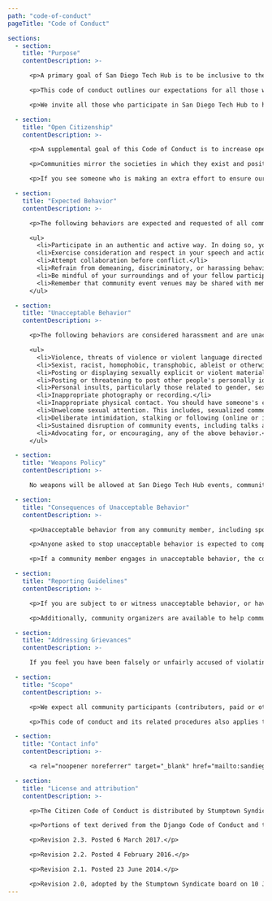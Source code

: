 ```yaml
---
path: "code-of-conduct"
pageTitle: "Code of Conduct"

sections:
  - section:
    title: "Purpose"
    contentDescription: >-

      <p>A primary goal of San Diego Tech Hub is to be inclusive to the largest number of contributors, with the most varied and diverse backgrounds possible. As such, we are committed to providing a friendly, safe and welcoming environment for all, regardless of gender, sexual orientation, ability, ethnicity, socioeconomic status, and religion (or lack thereof).</p>

      <p>This code of conduct outlines our expectations for all those who participate in our community, as well as the consequences for unacceptable behavior.</p>

      <p>We invite all those who participate in San Diego Tech Hub to help us create safe and positive experiences for everyone.</p>

  - section:
    title: "Open Citizenship"
    contentDescription: >-

      <p>A supplemental goal of this Code of Conduct is to increase open citizenship by encouraging participants to recognize and strengthen the relationships between our actions and their effects on our community.</p>

      <p>Communities mirror the societies in which they exist and positive action is essential to counteract the many forms of inequality and abuses of power that exist in society.</p>

      <p>If you see someone who is making an extra effort to ensure our community is welcoming, friendly, and encourages all participants to contribute to the fullest extent, we want to know.</p>

  - section:
    title: "Expected Behavior"
    contentDescription: >-

      <p>The following behaviors are expected and requested of all community members:</p>

      <ul>
        <li>Participate in an authentic and active way. In doing so, you contribute to the health and longevity of this community.
        <li>Exercise consideration and respect in your speech and actions.</li>
        <li>Attempt collaboration before conflict.</li>
        <li>Refrain from demeaning, discriminatory, or harassing behavior and speech.</li>
        <li>Be mindful of your surroundings and of your fellow participants. Alert community leaders if you notice a dangerous situation, someone in distress, or violations of this Code of Conduct, even if they seem inconsequential.</li>
        <li>Remember that community event venues may be shared with members of the public; please be respectful to all patrons of these locations.</li>
      </ul>

  - section:
    title: "Unacceptable Behavior"
    contentDescription: >-

      <p>The following behaviors are considered harassment and are unacceptable within our community:</p>

      <ul>
        <li>Violence, threats of violence or violent language directed against another person.</li>
        <li>Sexist, racist, homophobic, transphobic, ableist or otherwise discriminatory jokes and language.</li>
        <li>Posting or displaying sexually explicit or violent material.</li>
        <li>Posting or threatening to post other people's personally identifying information ("doxing").</li>
        <li>Personal insults, particularly those related to gender, sexual orientation, race, religion, or disability.</li>
        <li>Inappropriate photography or recording.</li>
        <li>Inappropriate physical contact. You should have someone's consent before touching them.</li>
        <li>Unwelcome sexual attention. This includes, sexualized comments or jokes; inappropriate touching, groping, and unwelcomed sexual advances.</li>
        <li>Deliberate intimidation, stalking or following (online or in person).</li>
        <li>Sustained disruption of community events, including talks and presentations.</li>
        <li>Advocating for, or encouraging, any of the above behavior.</li>
      </ul>

  - section:
    title: "Weapons Policy"
    contentDescription: >-

      No weapons will be allowed at San Diego Tech Hub events, community spaces, or in other spaces covered by the scope of this Code of Conduct. Weapons include but are not limited to guns, explosives (including fireworks), and large knives such as those used for hunting or display, as well as any other item used for the purpose of causing injury or harm to others. Anyone seen in possession of one of these items will be asked to leave immediately, and will only be allowed to return without the weapon. Community members are further expected to comply with all state and local laws on this matter.

  - section:
    title: "Consequences of Unacceptable Behavior"
    contentDescription: >-

      <p>Unacceptable behavior from any community member, including sponsors and those with decision-making authority, will not be tolerated.</p>

      <p>Anyone asked to stop unacceptable behavior is expected to comply immediately.</p>

      <p>If a community member engages in unacceptable behavior, the community organizers may take any action they deem appropriate, up to and including a temporary ban or permanent expulsion from the community without warning (and without refund in the case of a paid event).</p>

  - section:
    title: "Reporting Guidelines"
    contentDescription: >-

      <p>If you are subject to or witness unacceptable behavior, or have any other concerns, please notify a community organizer as soon as possible. <a rel="noopener noreferrer" target="_blank" href="mailto:sandiegotechhubevents@gmail.com">sandiegotechhubevents@gmail.com</a></p>

      <p>Additionally, community organizers are available to help community members engage with local law enforcement or to otherwise help those experiencing unacceptable behavior feel safe. In the context of in-person events, organizers will also provide escorts as desired by the person experiencing distress.</p>

  - section:
    title: "Addressing Grievances"
    contentDescription: >-

      If you feel you have been falsely or unfairly accused of violating this Code of Conduct, you should notify <a rel="noopener noreferrer" target="_blank" href="mailto:sandiegotechhubevents@gmail.com">sandiegotechhubevents@gmail.com</a> with a concise description of your grievance. Your grievance will be handled in accordance with our existing governing policies.

  - section:
    title: "Scope"
    contentDescription: >-

      <p>We expect all community participants (contributors, paid or otherwise; sponsors; and other guests) to abide by this Code of Conduct in all community venues--online and in-person--as well as in all one-on-one communications pertaining to community business.</p>

      <p>This code of conduct and its related procedures also applies to unacceptable behavior occurring outside the scope of community activities when such behavior has the potential to adversely affect the safety and well-being of community members.</p>

  - section:
    title: "Contact info"
    contentDescription: >-

      <a rel="noopener noreferrer" target="_blank" href="mailto:sandiegotechhubevents@gmail.com">sandiegotechhubevents@gmail.com</a>

  - section:
    title: "License and attribution"
    contentDescription: >-

      <p>The Citizen Code of Conduct is distributed by Stumptown Syndicate under a Creative Commons Attribution-ShareAlike license.</p>

      <p>Portions of text derived from the Django Code of Conduct and the Geek Feminism Anti-Harassment Policy.</p>

      <p>Revision 2.3. Posted 6 March 2017.</p>

      <p>Revision 2.2. Posted 4 February 2016.</p>

      <p>Revision 2.1. Posted 23 June 2014.</p>

      <p>Revision 2.0, adopted by the Stumptown Syndicate board on 10 January 2013. Posted 17 March 2013.</p>
---
```

